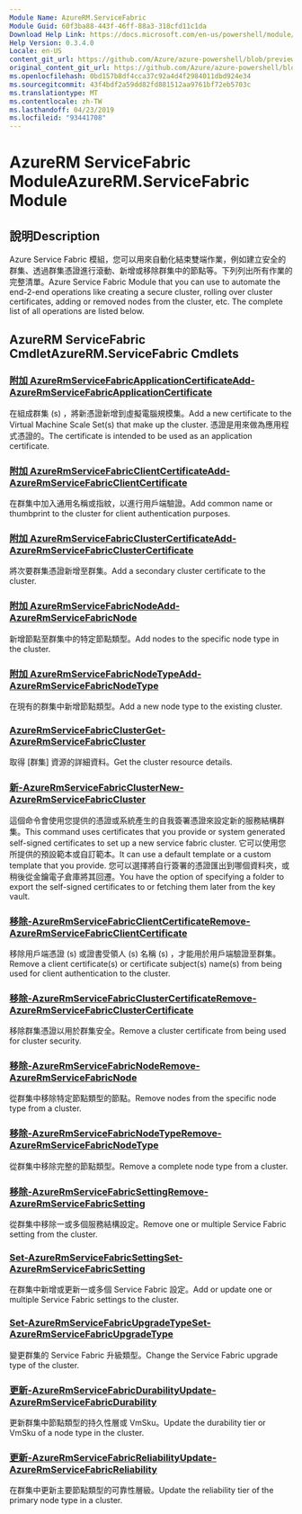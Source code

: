 ```yaml
---
Module Name: AzureRM.ServiceFabric
Module Guid: 60f3ba88-443f-46ff-88a3-318cfd11c1da
Download Help Link: https://docs.microsoft.com/en-us/powershell/module/azurerm.servicefabric
Help Version: 0.3.4.0
Locale: en-US
content_git_url: https://github.com/Azure/azure-powershell/blob/preview/src/ResourceManager/ServiceFabric/Commands.ServiceFabric/help/AzureRM.ServiceFabric.md
original_content_git_url: https://github.com/Azure/azure-powershell/blob/preview/src/ResourceManager/ServiceFabric/Commands.ServiceFabric/help/AzureRM.ServiceFabric.md
ms.openlocfilehash: 0bd157b8df4cca37c92a4d4f2984011dbd924e34
ms.sourcegitcommit: 43f4bdf2a59dd82fd881512aa9761bf72eb5703c
ms.translationtype: MT
ms.contentlocale: zh-TW
ms.lasthandoff: 04/23/2019
ms.locfileid: "93441708"
---
```

# <span data-ttu-id="1e030-101">AzureRM ServiceFabric Module</span><span class="sxs-lookup"><span data-stu-id="1e030-101">AzureRM.ServiceFabric Module</span></span>
## <span data-ttu-id="1e030-102">說明</span><span class="sxs-lookup"><span data-stu-id="1e030-102">Description</span></span>
<span data-ttu-id="1e030-103">Azure Service Fabric 模組，您可以用來自動化結束雙端作業，例如建立安全的群集、透過群集憑證進行滾動、新增或移除群集中的節點等。下列列出所有作業的完整清單。</span><span class="sxs-lookup"><span data-stu-id="1e030-103">Azure Service Fabric Module that you can use to automate the end-2-end operations like creating a secure cluster, rolling over cluster certificates, adding or removed nodes from the cluster, etc. The complete list of all operations are listed below.</span></span>

## <span data-ttu-id="1e030-104">AzureRM ServiceFabric Cmdlet</span><span class="sxs-lookup"><span data-stu-id="1e030-104">AzureRM.ServiceFabric Cmdlets</span></span>
### [<span data-ttu-id="1e030-105">附加 AzureRmServiceFabricApplicationCertificate</span><span class="sxs-lookup"><span data-stu-id="1e030-105">Add-AzureRmServiceFabricApplicationCertificate</span></span>](Add-AzureRmServiceFabricApplicationCertificate.md)
<span data-ttu-id="1e030-106">在組成群集 (s) ，將新憑證新增到虛擬電腦規模集。</span><span class="sxs-lookup"><span data-stu-id="1e030-106">Add a new certificate to the Virtual Machine Scale Set(s) that make up the cluster.</span></span> <span data-ttu-id="1e030-107">憑證是用來做為應用程式憑證的。</span><span class="sxs-lookup"><span data-stu-id="1e030-107">The certificate is intended to be used as an application certificate.</span></span>

### [<span data-ttu-id="1e030-108">附加 AzureRmServiceFabricClientCertificate</span><span class="sxs-lookup"><span data-stu-id="1e030-108">Add-AzureRmServiceFabricClientCertificate</span></span>](Add-AzureRmServiceFabricClientCertificate.md)
<span data-ttu-id="1e030-109">在群集中加入通用名稱或指紋，以進行用戶端驗證。</span><span class="sxs-lookup"><span data-stu-id="1e030-109">Add common name or thumbprint to the cluster for client authentication purposes.</span></span>

### [<span data-ttu-id="1e030-110">附加 AzureRmServiceFabricClusterCertificate</span><span class="sxs-lookup"><span data-stu-id="1e030-110">Add-AzureRmServiceFabricClusterCertificate</span></span>](Add-AzureRmServiceFabricClusterCertificate.md)
<span data-ttu-id="1e030-111">將次要群集憑證新增至群集。</span><span class="sxs-lookup"><span data-stu-id="1e030-111">Add a secondary cluster certificate to the cluster.</span></span>

### [<span data-ttu-id="1e030-112">附加 AzureRmServiceFabricNode</span><span class="sxs-lookup"><span data-stu-id="1e030-112">Add-AzureRmServiceFabricNode</span></span>](Add-AzureRmServiceFabricNode.md)
<span data-ttu-id="1e030-113">新增節點至群集中的特定節點類型。</span><span class="sxs-lookup"><span data-stu-id="1e030-113">Add nodes to the specific node type in the cluster.</span></span>

### [<span data-ttu-id="1e030-114">附加 AzureRmServiceFabricNodeType</span><span class="sxs-lookup"><span data-stu-id="1e030-114">Add-AzureRmServiceFabricNodeType</span></span>](Add-AzureRmServiceFabricNodeType.md)
<span data-ttu-id="1e030-115">在現有的群集中新增節點類型。</span><span class="sxs-lookup"><span data-stu-id="1e030-115">Add a new node type to the existing cluster.</span></span>

### [<span data-ttu-id="1e030-116">AzureRmServiceFabricCluster</span><span class="sxs-lookup"><span data-stu-id="1e030-116">Get-AzureRmServiceFabricCluster</span></span>](Get-AzureRmServiceFabricCluster.md)
<span data-ttu-id="1e030-117">取得 [群集] 資源的詳細資料。</span><span class="sxs-lookup"><span data-stu-id="1e030-117">Get the cluster resource details.</span></span>

### [<span data-ttu-id="1e030-118">新-AzureRmServiceFabricCluster</span><span class="sxs-lookup"><span data-stu-id="1e030-118">New-AzureRmServiceFabricCluster</span></span>](New-AzureRmServiceFabricCluster.md)
<span data-ttu-id="1e030-119">這個命令會使用您提供的憑證或系統產生的自我簽署憑證來設定新的服務結構群集。</span><span class="sxs-lookup"><span data-stu-id="1e030-119">This command uses certificates that you provide or system generated self-signed certificates to set up a new service fabric cluster.</span></span> <span data-ttu-id="1e030-120">它可以使用您所提供的預設範本或自訂範本。</span><span class="sxs-lookup"><span data-stu-id="1e030-120">It can use a default template or a custom template that you provide.</span></span> <span data-ttu-id="1e030-121">您可以選擇將自行簽署的憑證匯出到哪個資料夾，或稍後從金鑰電子倉庫將其回遷。</span><span class="sxs-lookup"><span data-stu-id="1e030-121">You have the option of specifying a folder to export the self-signed certificates to or fetching them later from the key vault.</span></span> 

### [<span data-ttu-id="1e030-122">移除-AzureRmServiceFabricClientCertificate</span><span class="sxs-lookup"><span data-stu-id="1e030-122">Remove-AzureRmServiceFabricClientCertificate</span></span>](Remove-AzureRmServiceFabricClientCertificate.md)
<span data-ttu-id="1e030-123">移除用戶端憑證 (s) 或證書受領人 (s) 名稱 (s) ，才能用於用戶端驗證至群集。</span><span class="sxs-lookup"><span data-stu-id="1e030-123">Remove a client certificate(s) or certificate subject(s) name(s) from being used for client authentication to the cluster.</span></span>

### [<span data-ttu-id="1e030-124">移除-AzureRmServiceFabricClusterCertificate</span><span class="sxs-lookup"><span data-stu-id="1e030-124">Remove-AzureRmServiceFabricClusterCertificate</span></span>](Remove-AzureRmServiceFabricClusterCertificate.md)
<span data-ttu-id="1e030-125">移除群集憑證以用於群集安全。</span><span class="sxs-lookup"><span data-stu-id="1e030-125">Remove a cluster certificate from being used for cluster security.</span></span>

### [<span data-ttu-id="1e030-126">移除-AzureRmServiceFabricNode</span><span class="sxs-lookup"><span data-stu-id="1e030-126">Remove-AzureRmServiceFabricNode</span></span>](Remove-AzureRmServiceFabricNode.md)
<span data-ttu-id="1e030-127">從群集中移除特定節點類型的節點。</span><span class="sxs-lookup"><span data-stu-id="1e030-127">Remove nodes from the specific node type from a cluster.</span></span>

### [<span data-ttu-id="1e030-128">移除-AzureRmServiceFabricNodeType</span><span class="sxs-lookup"><span data-stu-id="1e030-128">Remove-AzureRmServiceFabricNodeType</span></span>](Remove-AzureRmServiceFabricNodeType.md)
<span data-ttu-id="1e030-129">從群集中移除完整的節點類型。</span><span class="sxs-lookup"><span data-stu-id="1e030-129">Remove a complete node type from a cluster.</span></span>

### [<span data-ttu-id="1e030-130">移除-AzureRmServiceFabricSetting</span><span class="sxs-lookup"><span data-stu-id="1e030-130">Remove-AzureRmServiceFabricSetting</span></span>](Remove-AzureRmServiceFabricSetting.md)
<span data-ttu-id="1e030-131">從群集中移除一或多個服務結構設定。</span><span class="sxs-lookup"><span data-stu-id="1e030-131">Remove one or multiple Service Fabric setting from the cluster.</span></span>

### [<span data-ttu-id="1e030-132">Set-AzureRmServiceFabricSetting</span><span class="sxs-lookup"><span data-stu-id="1e030-132">Set-AzureRmServiceFabricSetting</span></span>](Set-AzureRmServiceFabricSetting.md)
<span data-ttu-id="1e030-133">在群集中新增或更新一或多個 Service Fabric 設定。</span><span class="sxs-lookup"><span data-stu-id="1e030-133">Add or update one or multiple Service Fabric settings to the cluster.</span></span>

### [<span data-ttu-id="1e030-134">Set-AzureRmServiceFabricUpgradeType</span><span class="sxs-lookup"><span data-stu-id="1e030-134">Set-AzureRmServiceFabricUpgradeType</span></span>](Set-AzureRmServiceFabricUpgradeType.md)
<span data-ttu-id="1e030-135">變更群集的 Service Fabric 升級類型。</span><span class="sxs-lookup"><span data-stu-id="1e030-135">Change the Service Fabric upgrade type of the cluster.</span></span>

### [<span data-ttu-id="1e030-136">更新-AzureRmServiceFabricDurability</span><span class="sxs-lookup"><span data-stu-id="1e030-136">Update-AzureRmServiceFabricDurability</span></span>](Update-AzureRmServiceFabricDurability.md)
<span data-ttu-id="1e030-137">更新群集中節點類型的持久性層或 VmSku。</span><span class="sxs-lookup"><span data-stu-id="1e030-137">Update the durability tier or VmSku of a node type in the cluster.</span></span>

### [<span data-ttu-id="1e030-138">更新-AzureRmServiceFabricReliability</span><span class="sxs-lookup"><span data-stu-id="1e030-138">Update-AzureRmServiceFabricReliability</span></span>](Update-AzureRmServiceFabricReliability.md)
<span data-ttu-id="1e030-139">在群集中更新主要節點類型的可靠性層級。</span><span class="sxs-lookup"><span data-stu-id="1e030-139">Update the reliability tier of the primary node type in a cluster.</span></span>

